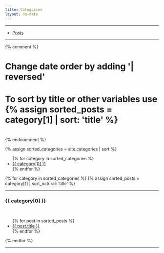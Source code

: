 ```yaml
---
title: Categories
layout: no-date
---
```


-----

* [Posts](/posts)

-----

{% comment %}
#
# Change date order by adding '| reversed'
# To sort by title or other variables use {% assign sorted_posts = category[1] | sort: 'title' %}
#
{% endcomment %}

{% assign sorted_categories = site.categories | sort %}

<ul>
{% for category in sorted_categories %}
<li><a href="#{{ category[0] | uri_escape | downcase }}">{{ category[0] }}</a></li>
{% endfor %}
</ul>

{% for category in sorted_categories %}
{% assign sorted_posts = category[1] | sort_natural: 'title' %}
<hr>
<h3 id="{{category[0] | uri_escape | downcase }}">{{ category[0] }}</h3>
<br />
<ul>
{% for post in sorted_posts %}
<li><a href="{{ site.url }}{{ site.baseurl }}{{  post.url }}">{{ post.title }}</a></li>
{% endfor %}
</ul>
{% endfor %}

-----
